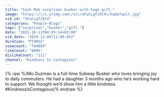 ```yaml
---
title: "Cash Mob surprises busker with huge gift."
image: "https:\/\/i.ytimg.com\/vi\/SFuCLgfJXC4\/hqdefault.jpg"
vid_id: "SFuCLgfJXC4"
categories: "People-Blogs"
tags: ["surprises","busker","gift."]
date: "2021-10-11T04:45:14+03:00"
vid_date: "2019-12-06T11:00:05Z"
duration: "PT4M1S"
viewcount: "744899"
likeCount: "6006"
dislikeCount: "111"
channel: "Kindness Is Contagious"
---
```

{% raw %}Mo Guzman is a full-time Subway Busker who loves bringing joy to daily commuters. He had a daughter 3 months ago who he’s working hard to support. We thought we’d show him a little kindness. #KindnessIsContagious{% endraw %}
